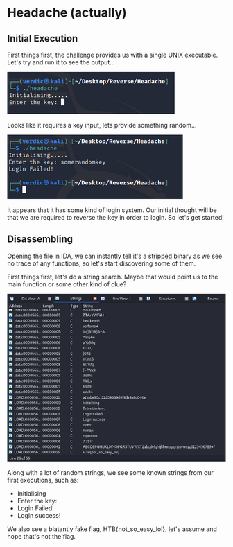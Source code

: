 # Headache (actually)

## Initial Execution

First things first, the challenge provides us with a single UNIX executable. Let's try and run it to see the output...

![Initial run](img/run1.png)

Looks like it requires a key input, lets provide something random...

![Second run](img/run2.png)

It appears that it has some kind of login system. Our initial thought will be that we are required to reverse the key in order to login. So let's get started!

## Disassembling

Opening the file in IDA, we can instantly tell it's a [stripped binary](https://en.wikipedia.org/wiki/Stripped_binary) as we see no trace of any functions, so let's start discovering some of them.

First things first, let's do a string search. Maybe that would point us to the main function or some other kind of clue?

![Second run](img/strings.png)

Along with a lot of random strings, we see some known strings from our first executions, such as:

* Initialising
* Enter the key:
* Login Failed!
* Login success!

We also see a blatantly fake flag, HTB{not_so_easy_lol}, let's assume and hope that's not the flag.
